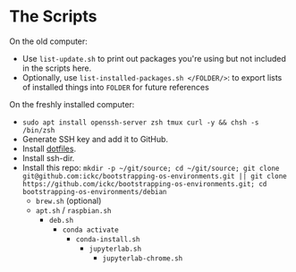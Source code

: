 # The Scripts

On the old computer:

- Use `list-update.sh` to print out packages you're using but not included in the scripts here.
- Optionally, use `list-installed-packages.sh </FOLDER/>`: to export lists of installed things into `FOLDER` for future references

On the freshly installed computer:

- `sudo apt install openssh-server zsh tmux curl -y && chsh -s /bin/zsh`
- Generate SSH key and add it to GitHub.
- Install [dotfiles](https://github.com/ickc/dotfiles).
- Install ssh-dir.
- Install this repo: `mkdir -p ~/git/source; cd ~/git/source; git clone git@github.com:ickc/bootstrapping-os-environments.git || git clone https://github.com/ickc/bootstrapping-os-environments.git; cd bootstrapping-os-environments/debian`
	- `brew.sh` (optional)
	- `apt.sh` / `raspbian.sh`
		- `deb.sh`
			- `conda activate`
				- `conda-install.sh`
					- `jupyterlab.sh`
						- `jupyterlab-chrome.sh`
